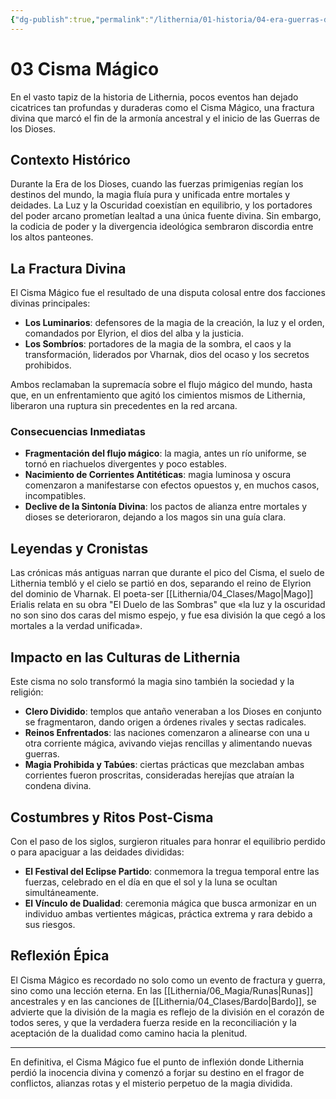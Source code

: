 ```yaml
---
{"dg-publish":true,"permalink":"/lithernia/01-historia/04-era-guerras-dioses/03-cisma-magico/","title":"Cisma Mágico","tags":["lithernia","historia","evento-historico","magia"]}
---
```


# 03 Cisma Mágico

En el vasto tapiz de la historia de Lithernia, pocos eventos han dejado cicatrices tan profundas y duraderas como el Cisma Mágico, una fractura divina que marcó el fin de la armonía ancestral y el inicio de las Guerras de los Dioses.

## Contexto Histórico

Durante la Era de los Dioses, cuando las fuerzas primigenias regían los destinos del mundo, la magia fluía pura y unificada entre mortales y deidades. La Luz y la Oscuridad coexistían en equilibrio, y los portadores del poder arcano prometían lealtad a una única fuente divina. Sin embargo, la codicia de poder y la divergencia ideológica sembraron discordia entre los altos panteones.

## La Fractura Divina

El Cisma Mágico fue el resultado de una disputa colosal entre dos facciones divinas principales:

- **Los Luminarios**: defensores de la magia de la creación, la luz y el orden, comandados por Elyrion, el dios del alba y la justicia.
- **Los Sombríos**: portadores de la magia de la sombra, el caos y la transformación, liderados por Vharnak, dios del ocaso y los secretos prohibidos.

Ambos reclamaban la supremacía sobre el flujo mágico del mundo, hasta que, en un enfrentamiento que agitó los cimientos mismos de Lithernia, liberaron una ruptura sin precedentes en la red arcana.

### Consecuencias Inmediatas

- **Fragmentación del flujo mágico**: la magia, antes un río uniforme, se tornó en riachuelos divergentes y poco estables.
- **Nacimiento de Corrientes Antitéticas**: magia luminosa y oscura comenzaron a manifestarse con efectos opuestos y, en muchos casos, incompatibles.
- **Declive de la Sintonía Divina**: los pactos de alianza entre mortales y dioses se deterioraron, dejando a los magos sin una guía clara.

## Leyendas y Cronistas

Las crónicas más antiguas narran que durante el pico del Cisma, el suelo de Lithernia tembló y el cielo se partió en dos, separando el reino de Elyrion del dominio de Vharnak. El poeta-ser [[Lithernia/04_Clases/Mago\|Mago]] Erialis relata en su obra "El Duelo de las Sombras" que «la luz y la oscuridad no son sino dos caras del mismo espejo, y fue esa división la que cegó a los mortales a la verdad unificada».

## Impacto en las Culturas de Lithernia

Este cisma no solo transformó la magia sino también la sociedad y la religión:

- **Clero Dividido**: templos que antaño veneraban a los Dioses en conjunto se fragmentaron, dando origen a órdenes rivales y sectas radicales.
- **Reinos Enfrentados**: las naciones comenzaron a alinearse con una u otra corriente mágica, avivando viejas rencillas y alimentando nuevas guerras.
- **Magia Prohibida y Tabúes**: ciertas prácticas que mezclaban ambas corrientes fueron proscritas, consideradas herejías que atraían la condena divina.

## Costumbres y Ritos Post-Cisma

Con el paso de los siglos, surgieron rituales para honrar el equilibrio perdido o para apaciguar a las deidades divididas:

- **El Festival del Eclipse Partido**: conmemora la tregua temporal entre las fuerzas, celebrado en el día en que el sol y la luna se ocultan simultáneamente.
- **El Vínculo de Dualidad**: ceremonia mágica que busca armonizar en un individuo ambas vertientes mágicas, práctica extrema y rara debido a sus riesgos.

## Reflexión Épica

El Cisma Mágico es recordado no solo como un evento de fractura y guerra, sino como una lección eterna. En las [[Lithernia/06_Magia/Runas\|Runas]] ancestrales y en las canciones de [[Lithernia/04_Clases/Bardo\|Bardo]], se advierte que la división de la magia es reflejo de la división en el corazón de todos seres, y que la verdadera fuerza reside en la reconciliación y la aceptación de la dualidad como camino hacia la plenitud.

---

En definitiva, el Cisma Mágico fue el punto de inflexión donde Lithernia perdió la inocencia divina y comenzó a forjar su destino en el fragor de conflictos, alianzas rotas y el misterio perpetuo de la magia dividida.